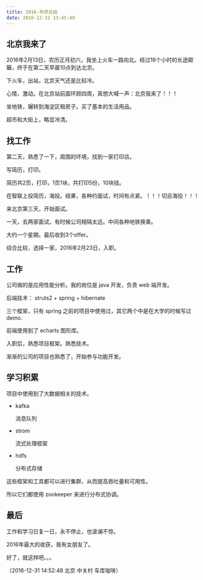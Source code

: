 ```yaml
---
title: 2016-年终总结
date: 2016-12-31 13:45:49
---
```


## 北京我来了

2016年2月13日，农历正月初六，我坐上火车一路向北。经过16个小时的长途颠簸，终于在第二天早晨10点到达北京。

下火车，出站，北京天气还是比较冷。

心情，激动。在北京站前面环顾四周，真想大喊一声：北京我来了！！！

坐地铁，辗转到海淀区租房子。买了基本的生活用品。

超市和大街上，略显冷清。

## 找工作

第二天，熟悉了一下，周围的环境，找到一家打印店。

写简历，打印。

简历共2页，打印，1页1块，共打印5份，10块钱。

在智联上投简历，海投。结果，各种约面试，时间有点紧。！！！切忌海投！！！ 

来北京第三天，开始面试。

一天，去两家面试，有时候公司相隔太远。中间各种地铁换乘。

大约一个星期。最后收到3个offer。

综合比较，选择一家，2016年2月23日，入职。

## 工作

公司做的是应用性能分析。我的岗位是 java 开发，负责 web 端开发。

后端技术： struts2 + spring + hibernate 

三个框架，只有 spring 之前的项目中使用过，其它两个中是在大学的时候写过demo.

前端使用到了 echarts 图形库。

入职后，熟悉项目框架。熟悉技术。

渐渐的公司的项目也熟悉了，开始参与功能开发。

## 学习积累

项目中使用到了大数据相关的技术。

* kafka

	消息队列

* strom

	流式处理框架

* hdfs

	分布式存储

这些框架和工具都可以进行集群，从而提高吞吐量和可用性。

所以它们都使用 zookeeper 来进行分布式协调。

## 最后

工作和学习日复一日，永不停止，也波澜不惊。

2016年最大的收获，我有女朋友了。

好了，就这样吧。。。

（2016-12-31 14:52:48 北京 中关村 车库咖啡）